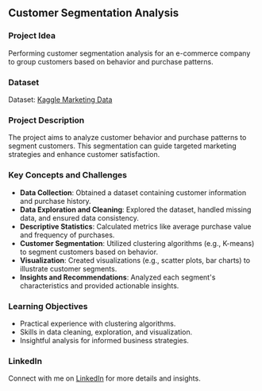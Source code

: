 ## Customer Segmentation Analysis

### Project Idea
Performing customer segmentation analysis for an e-commerce company to group customers based on behavior and purchase patterns.

### Dataset
Dataset: [Kaggle Marketing Data](https://www.kaggle.com/datasets/jackdaoud/marketing-data)

### Project Description
The project aims to analyze customer behavior and purchase patterns to segment customers. This segmentation can guide targeted marketing strategies and enhance customer satisfaction.

### Key Concepts and Challenges
- **Data Collection**: Obtained a dataset containing customer information and purchase history.
- **Data Exploration and Cleaning**: Explored the dataset, handled missing data, and ensured data consistency.
- **Descriptive Statistics**: Calculated metrics like average purchase value and frequency of purchases.
- **Customer Segmentation**: Utilized clustering algorithms (e.g., K-means) to segment customers based on behavior.
- **Visualization**: Created visualizations (e.g., scatter plots, bar charts) to illustrate customer segments.
- **Insights and Recommendations**: Analyzed each segment's characteristics and provided actionable insights.

### Learning Objectives
- Practical experience with clustering algorithms.
- Skills in data cleaning, exploration, and visualization.
- Insightful analysis for informed business strategies.

### LinkedIn
Connect with me on [LinkedIn](https://www.linkedin.com/in/chaithra-shree-p-b27536274/) for more details and insights.


